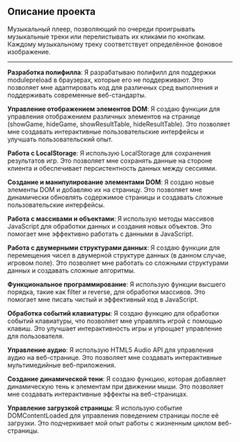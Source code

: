## Описание проекта

Музыкальный плеер, позволяющий по очереди проигрывать музыкальные треки или перелистывать их кликами по кнопкам. Каждому музыкальному треку соответствует определённое фоновое изображение.

---

**Разработка полифилла**: Я разрабатываю полифилл для поддержки modulepreload в браузерах, которые его не поддерживают. Это позволяет мне адаптировать код для различных сред выполнения и поддерживать современные веб-стандарты.

**Управление отображением элементов DOM**: Я создаю функции для управления отображением различных элементов на странице (showGame, hideGame, showResultTable, hideResultTable). Это позволяет мне создавать интерактивные пользовательские интерфейсы и улучшать пользовательский опыт.

**Работа с LocalStorage**: Я использую LocalStorage для сохранения результатов игр. Это позволяет мне сохранять данные на стороне клиента и обеспечивает персистентность данных между сессиями.

**Создание и манипулирование элементами DOM**: Я создаю новые элементы DOM и добавляю их на страницу. Это позволяет мне динамически обновлять содержимое страницы и создавать сложные пользовательские интерфейсы.

**Работа с массивами и объектами**: Я использую методы массивов JavaScript для обработки данных и создания новых объектов. Это помогает мне эффективно работать с данными в JavaScript.

**Работа с двумерными структурами данных**: Я создаю функции для перемещения чисел в двумерной структуре данных (в данном случае, игровом поле). Это позволяет мне работать со сложными структурами данных и создавать сложные алгоритмы.

**Функциональное программирование**: Я использую функции высшего порядка, такие как filter и reverse, для обработки массивов. Это помогает мне писать чистый и эффективный код в JavaScript.

**Обработка событий клавиатуры**: Я создаю функцию для обработки событий клавиатуры, что позволяет мне управлять игрой с помощью клавиш. Это улучшает интерактивность игры и упрощает управление для пользователя.

**Управление аудио**: Я использую HTML5 Audio API для управления аудио на веб-странице. Это позволяет мне создавать интерактивные мультимедийные веб-приложения.

**Создание динамической тени**: Я создаю функцию, которая добавляет динамическую тень к элементам при движении мыши. Это позволяет мне создавать интерактивные эффекты на веб-страницах.

**Управление загрузкой страницы**: Я использую событие DOMContentLoaded для управления поведением страницы после её загрузки. Это подчеркивает мой опыт работы с жизненным циклом веб-страницы.
